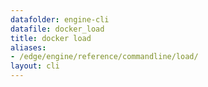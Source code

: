 ```yaml
---
datafolder: engine-cli
datafile: docker_load
title: docker load
aliases:
- /edge/engine/reference/commandline/load/
layout: cli
---
```


<!--
This page is automatically generated from Docker's source code. If you want to
suggest a change to the text that appears here, open a ticket or pull request
in the source repository on GitHub:

https://github.com/docker/cli
-->